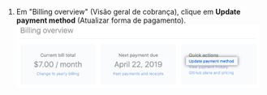 1. Em "Billing overview" (Visão geral de cobrança), clique em **Update payment method** (Atualizar forma de pagamento). ![Botão Update payment method (Atualizar forma de pagamento)](/assets/images/help/billing/update_payment_method.png)
